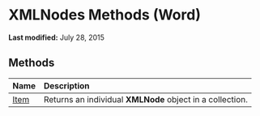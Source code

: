 
# XMLNodes Methods (Word)

 **Last modified:** July 28, 2015


## Methods



|**Name**|**Description**|
|:-----|:-----|
| [Item](03214cdd-b974-eaf2-e4f6-0c5b2f7a1781.md)|Returns an individual  **XMLNode** object in a collection.|
